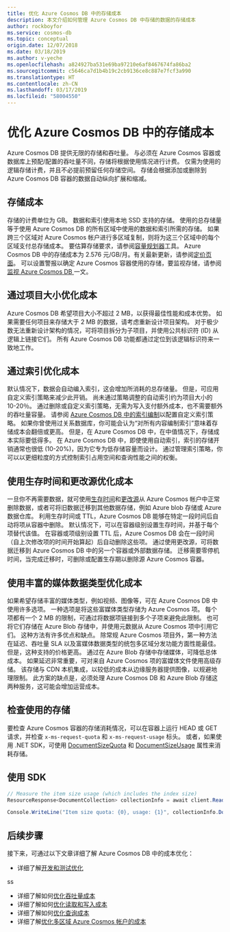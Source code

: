 ```yaml
---
title: 优化 Azure Cosmos DB 中的存储成本
description: 本文介绍如何管理 Azure Cosmos DB 中存储的数据的存储成本
author: rockboyfor
ms.service: cosmos-db
ms.topic: conceptual
origin.date: 12/07/2018
ms.date: 03/18/2019
ms.author: v-yeche
ms.openlocfilehash: a824927ba531e69ba97210e6af8467674fa86ba2
ms.sourcegitcommit: c5646ca7d1b4b19c2cb9136ce8c887e7fcf3a990
ms.translationtype: HT
ms.contentlocale: zh-CN
ms.lasthandoff: 03/17/2019
ms.locfileid: "58004550"
---
```

# <a name="optimize-storage-cost-in-azure-cosmos-db"></a>优化 Azure Cosmos DB 中的存储成本

Azure Cosmos DB 提供无限的存储和吞吐量。 与必须在 Azure Cosmos 容器或数据库上预配/配置的吞吐量不同，存储将根据使用情况进行计费。 仅需为使用的逻辑存储计费，并且不必提前预留任何存储空间。 存储会根据添加或删除到 Azure Cosmos DB 容器的数据自动纵向扩展和缩减。

## <a name="storage-cost"></a>存储成本

存储的计费单位为 GB。 数据和索引使用本地 SSD 支持的存储。 使用的总存储量等于使用 Azure Cosmos DB 的所有区域中使用的数据和索引所需的存储。 如果跨三个区域对 Azure Cosmos 帐户进行多区域复制，则将为这三个区域中的每个区域支付总存储成本。 要估算存储要求，请参阅[容量规划器](https://www.documentdb.com/capacityplanner)工具。 Azure Cosmos DB 中的存储成本为 2.576 元/GB/月。有关最新更新，请参阅[定价页面](https://www.azure.cn/pricing/details/cosmos-db/)。 可以设置警报以确定 Azure Cosmos 容器使用的存储，要监视存储，请参阅[监视 Azure Cosmos DB ](monitor-accounts.md)一文。

<!--MOONCAKE: CORRRECT ON $0.25 to CNY 2.576 -->

## <a name="optimize-cost-with-item-size"></a>通过项目大小优化成本

Azure Cosmos DB 希望项目大小不超过 2 MB，以获得最佳性能和成本优势。 如果需要任何项目来存储大于 2 MB 的数据，请考虑重新设计项目架构。 对于极少数无法重新设计架构的情况，可将项目拆分为子项目，并使用公共标识符 (ID) 从逻辑上链接它们。 所有 Azure Cosmos DB 功能都通过定位到该逻辑标识符来一致地工作。

## <a name="optimize-cost-with-indexing"></a>通过索引优化成本

默认情况下，数据会自动编入索引，这会增加所消耗的总存储量。 但是，可应用自定义索引策略来减少此开销。 尚未通过策略调整的自动索引约为项目大小的 10-20％。 通过删除或自定义索引策略，无需为写入支付额外成本，也不需要额外的吞吐量容量。 请参阅 [Azure Cosmos DB 中的索引编制](indexing-policies.md)以配置自定义索引策略。 如果你曾使用过关系数据库，你可能会认为“对所有内容编制索引”意味着存储成本会翻倍或更高。 但是，在 Azure Cosmos DB 中，在中值情况下，存储成本实际要低得多。 在 Azure Cosmos DB 中，即使使用自动索引，索引的存储开销通常也很低 (10-20%)，因为它专为低存储容量而设计。 通过管理索引策略，你可以以更细粒度的方式控制索引占用空间和查询性能之间的权衡。

## <a name="optimize-cost-with-time-to-live-and-change-feed"></a>使用生存时间和更改源优化成本

一旦你不再需要数据，就可使用[生存时间](time-to-live.md)和[更改源](change-feed.md)从 Azure Cosmos 帐户中正常删除数据，或者可将旧数据迁移到其他数据存储，例如 Azure blob 存储或 Azure 数据仓库。 利用生存时间或 TTL，Azure Cosmos DB 能够在特定一段时间后自动将项从容器中删除。 默认情况下，可以在容器级别设置生存时间，并基于每个项替代该值。 在容器或项级别设置 TTL 后，Azure Cosmos DB 会在一段时间（自上次修改项的时间开始算起）后自动删除这些项。 通过使用更改源，可将数据迁移到 Azure Cosmos DB 中的另一个容器或外部数据存储。 迁移需要零停机时间，当完成迁移时，可删除或配置生存期以删除源 Azure Cosmos 容器。

## <a name="optimize-cost-with-rich-media-data-types"></a>使用丰富的媒体数据类型优化成本 

如果希望存储丰富的媒体类型，例如视频、图像等，可在 Azure Cosmos DB 中使用许多选项。 一种选项是将这些富媒体类型存储为 Azure Cosmos 项。 每个项都有一个 2 MB 的限制，可通过将数据项链接到多个子项来避免此限制。 也可将它们存储在 Azure Blob 存储中，并使用元数据从 Azure Cosmos 项中引用它们。 这种方法有许多优点和缺点。 除常规 Azure Cosmos 项目外，第一种方法在延迟、吞吐量 SLA 以及富媒体数据类型的统包多区域分发功能方面性能最佳。 但是，这种支持的价格更高。 通过在 Azure Blob 存储中存储媒体，可降低总体成本。 如果延迟非常重要，可对来自 Azure Cosmos 项的富媒体文件使用高级存储。 该存储与 CDN 本机集成，以较低的成本从边缘服务器提供图像，以规避地理限制。 此方案的缺点是，必须处理 Azure Cosmos DB 和 Azure Blob 存储这两种服务，这可能会增加运营成本。 

## <a name="check-storage-consumed"></a>检查使用的存储

要检查 Azure Cosmos 容器的存储消耗情况，可以在容器上运行 HEAD 或 GET请求，并检查 `x-ms-request-quota` 和 `x-ms-request-usage` 标头。 或者，如果使用 .NET SDK，可使用 [DocumentSizeQuota](https://docs.microsoft.com/zh-cn/previous-versions/azure/dn850325(v%3Dazure.100)) 和 [DocumentSizeUsage](https://msdn.microsoft.com/library/azure/dn850324.aspx) 属性来消耗存储。

## <a name="using-sdk"></a>使用 SDK

```csharp
// Measure the item size usage (which includes the index size)
ResourceResponse<DocumentCollection> collectionInfo = await client.ReadDocumentCollectionAsync(UriFactory.CreateDocumentCollectionUri("db", "coll"));   

Console.WriteLine("Item size quota: {0}, usage: {1}", collectionInfo.DocumentQuota, collectionInfo.DocumentUsage);
```

## <a name="next-steps"></a>后续步骤

接下来，可通过以下文章详细了解 Azure Cosmos DB 中的成本优化：

* 详细了解[开发和测试优化](optimize-dev-test.md)
<!--Not Available on * Learn more about [Understanding your Azure Cosmos DB bill](understand-your-bill.md)-->ss
* 详细了解如何[优化吞吐量成本](optimize-cost-throughput.md)
* 详细了解如何[优化读取和写入成本](optimize-cost-reads-writes.md)
* 详细了解如何[优化查询成本](optimize-cost-queries.md)
* 详细了解[优化多区域 Azure Cosmos 帐户的成本](optimize-cost-regions.md)

<!-- Update_Description: update meta properties -->
